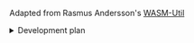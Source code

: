 Adapted from Rasmus Andersson's [WASM-Util](https://github.com/rsms/wasm-util)

<details>
  <summary>Development plan</summary>

  - [x] (FF62) Mutable globals
  - [x] (FF62) Sign extension operations
  - [x] (FF64) Non-trapping float-to-int conversions
  - [x] (FF78) BigInt-to-i64 integration
  - [x] (FF78) Bulk memory operations
  - [x] (FF78) Multi-value
  - [x] (FF79) Reference types
  - [x] (FF79) Threads and atomics
  - [ ] (FF89) Fixed width SIMD
  - [ ] (FF100) Legacy exception handling
  - [ ] (FF112) Extended constant expressions
  - [ ] (FF120) Garbage collection
  - [ ] (FF121) Tail calls
  - [ ] (FF125) Multi-memory
  - [ ] (FF131) Exception handling with exnref
  - [ ] (FF134) JS string builtins
  - [ ] (FF134) Memory64
</details>